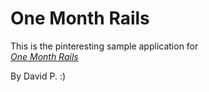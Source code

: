 # One Month Rails 

 This is the pinteresting sample application for  
 [*One Month Rails*](http://onemonthrails.com)

 By David P. :)